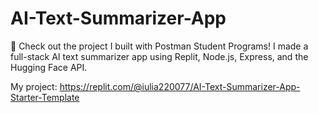 # AI-Text-Summarizer-App
🚀 Check out the project I built with Postman Student Programs! 
I made a full-stack AI text summarizer app using Replit, Node.js, Express, and the Hugging Face API.

My project: https://replit.com/@iulia220077/AI-Text-Summarizer-App-Starter-Template


